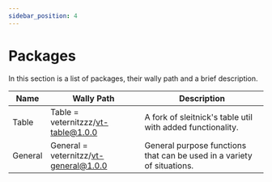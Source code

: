 ```yaml
---
sidebar_position: 4
--- 
```


# Packages

In this section is a list of packages, their wally path and a brief description.

Name    | Wally Path                                    | Description |
-----   | -----------                                   | ----------- |
Table   | Table = veternitzzz/vt-table@1.0.0            | A fork of                           sleitnick's table util with added functionality.|
General | General = veternitzz/vt-general@1.0.0         | General purpose functions that can be used in a variety of situations.
